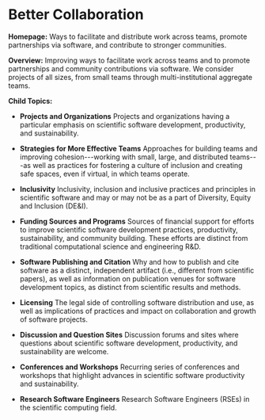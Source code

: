 # Better Collaboration

**Homepage:** Ways to facilitate and distribute work across teams, promote partnerships via software, and contribute to stronger communities.

**Overview:** 
Improving ways to facilitate work across teams and to promote partnerships and community contributions via software. We consider projects of all sizes, from small teams through multi-institutional aggregate teams.  

**Child Topics:**

- **Projects and Organizations**
Projects and organizations having a particular emphasis on scientific software development, productivity, and sustainability.
<!---Topic order: 1--->

- **Strategies for More Effective Teams**
Approaches for building teams and improving cohesion---working with small, large, and distributed teams---as well as practices for fostering a culture of inclusion and creating safe spaces, even if virtual, in which teams operate.
<!---Topic order: 2--->

- **Inclusivity**
Inclusivity, inclusion and inclusive practices and principles in scientific software and may or may not be as a part of Diversity, Equity and Inclusion (DE&I).
<!---Topic order: 3--->

- **Funding Sources and Programs**
Sources of financial support for efforts to improve scientific software development practices, productivity, sustainability, and community building. These efforts are distinct from traditional computational science and engineering R&D.
<!---Topic order: 4--->

- **Software Publishing and Citation**
Why and how to publish and cite software as a distinct, independent artifact (i.e., different from scientific papers), as well as information on publication venues for software development topics, as distinct from scientific results and methods.
<!---Topic order: 5--->

- **Licensing**
The legal side of controlling software distribution and use, as well as implications of practices and impact on collaboration and growth of software projects.
<!---Topic order: 6--->

- **Discussion and Question Sites**
Discussion forums and sites where questions about scientific software development, productivity, and sustainability are welcome.
<!---Topic order: 7--->

- **Conferences and Workshops**
Recurring series of conferences and workshops that highlight advances in scientific software productivity and sustainability. 
<!---Topic order: 8--->

- **Research Software Engineers**
Research Software Engineers (RSEs) in the scientific computing field.
<!---Topic order: 9--->

<!---
Category order: 5
--->

